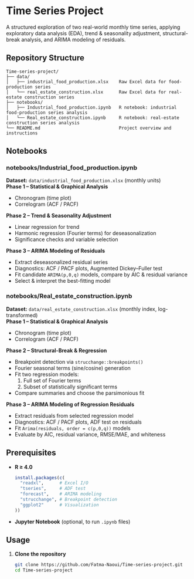# Time Series Project

A structured exploration of two real-world monthly time series, applying exploratory data analysis (EDA), trend & seasonality adjustment, structural-break analysis, and ARIMA modeling of residuals.

## Repository Structure

    Time-series-project/
    ├── data/
    │   ├── industrial_food_production.xlsx    Raw Excel data for food-production series
    │   └── real_estate_construction.xlsx      Raw Excel data for real-estate construction series
    ├── notebooks/
    │   ├── Industrial_food_production.ipynb   R notebook: industrial food-production series analysis
    │   └── Real_estate_construction.ipynb     R notebook: real-estate construction series analysis
    └── README.md                              Project overview and instructions

## Notebooks

### notebooks/Industrial_food_production.ipynb  
**Dataset:** `data/industrial_food_production.xlsx` (monthly units)  
**Phase 1 – Statistical & Graphical Analysis**  
- Chronogram (time plot)  
- Correlogram (ACF / PACF)  

**Phase 2 – Trend & Seasonality Adjustment**  
- Linear regression for trend  
- Harmonic regression (Fourier terms) for deseasonalization  
- Significance checks and variable selection  

**Phase 3 – ARIMA Modeling of Residuals**  
- Extract deseasonalized residual series  
- Diagnostics: ACF / PACF plots, Augmented Dickey–Fuller test  
- Fit candidate `ARIMA(p,0,q)` models, compare by AIC & residual variance  
- Select & interpret the best-fitting model  

### notebooks/Real_estate_construction.ipynb  
**Dataset:** `data/real_estate_construction.xlsx` (monthly index, log-transformed)  
**Phase 1 – Statistical & Graphical Analysis**  
- Chronogram (time plot)  
- Correlogram (ACF / PACF)  

**Phase 2 – Structural-Break & Regression**  
- Breakpoint detection via `strucchange::breakpoints()`  
- Fourier seasonal terms (sine/cosine) generation  
- Fit two regression models:  
  1. Full set of Fourier terms  
  2. Subset of statistically significant terms  
- Compare summaries and choose the parsimonious fit  

**Phase 3 – ARIMA Modeling of Regression Residuals**  
- Extract residuals from selected regression model  
- Diagnostics: ACF / PACF plots, ADF test on residuals  
- Fit `Arima(residuals, order = c(p,0,q))` models  
- Evaluate by AIC, residual variance, RMSE/MAE, and whiteness  

## Prerequisites

- **R ≥ 4.0**  
    ```r
    install.packages(c(
      "readxl",      # Excel I/O
      "tseries",     # ADF test
      "forecast",    # ARIMA modeling
      "strucchange", # Breakpoint detection
      "ggplot2"      # Visualization
    ))
    ```
- **Jupyter Notebook** (optional, to run `.ipynb` files)

## Usage

1. **Clone the repository**  
   ```bash
   git clone https://github.com/Fatma-Naoui/Time-series-project.git
   cd Time-series-project
